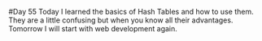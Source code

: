 #Day 55
Today I learned the basics of Hash Tables and how to use them.
They are a little confusing but when you know all their advantages.
Tomorrow I will start with web development again.

